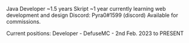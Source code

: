 Java Developer ~1.5 years
Skript ~1 year
currently learning web development and design
Discord: Pyra0#1599 (discord)
Available for commissions.

Current positions:
Developer - DefuseMC - 2nd Feb. 2023 to PRESENT

<!---
Pyra0/Pyra0 is a ✨ special ✨ repository because its `README.md` (this file) appears on your GitHub profile.
You can click the Preview link to take a look at your changes.
--->

